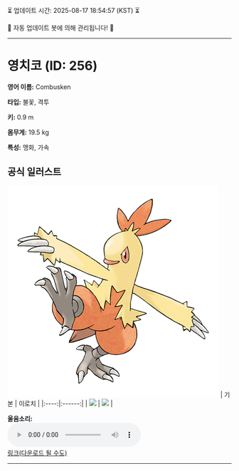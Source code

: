 
⏳ 업데이트 시간: 2025-08-17 18:54:57 (KST) ⏳

🤖 자동 업데이트 봇에 의해 관리됩니다! 🤖

---

# 영치코 (ID: 256)
**영어 이름:** Combusken

**타입:** 불꽃, 격투

**키:** 0.9 m

**몸무게:** 19.5 kg

**특성:** 맹화, 가속

## 공식 일러스트
![](https://raw.githubusercontent.com/PokeAPI/sprites/master/sprites/pokemon/other/official-artwork/256.png)
| 기본 | 이로치 |
|:----:|:------:|
| <img src="http://play.pokemonshowdown.com/sprites/ani/combusken.gif" width="200"> | <img src="http://play.pokemonshowdown.com/sprites/ani-shiny/combusken.gif" width="200"> |

**울음소리:**<br><audio controls src="https://raw.githubusercontent.com/PokeAPI/cries/main/cries/pokemon/latest/256.ogg"></audio><br> [링크(다운로드 될 수도)](https://raw.githubusercontent.com/PokeAPI/cries/main/cries/pokemon/latest/256.ogg)


---
